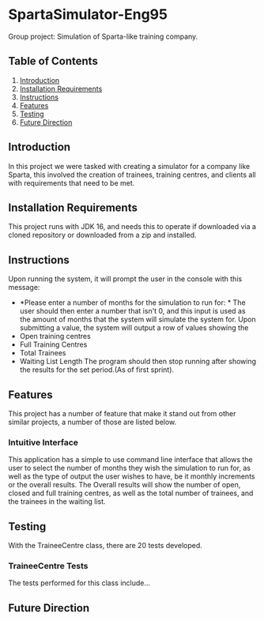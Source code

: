 # SpartaSimulator-Eng95

Group project: Simulation of Sparta-like training company.

## Table of Contents
1. [Introduction](#introduction)
2. [Installation Requirements](#installation)
3. [Instructions](#instructions)
4. [Features](#features)
5. [Testing](#testing)
6. [Future Direction](#future)

## Introduction <a name ="instroduction"><a/>

In this project we were tasked with creating a simulator for a company like Sparta, this involved the creation of trainees, training centres, and clients all with requirements that need to be met.

## Installation Requirements<a name="installation"><a/>

This project runs with JDK 16, and needs this to operate if downloaded via a cloned repository or downloaded from a zip and installed.

## Instructions<a name="instructions"><a/>

Upon running the system, it will prompt the user in the console with this message:
- *Please enter a number of months for the simulation to run for: *
  The user should then enter a number that isn't 0, and this input is used as the amount of months that the system will simulate the system for.
  Upon submitting a value, the system will output a row of values showing the
- Open training centres
- Full Training Centres
- Total Trainees
- Waiting List Length
  The program should then stop running after showing the results for the set period.(As of first sprint).

## Features<a name="features"><a/>

This project has a number of feature that make it stand out from other similar projects, a number of those are listed below.

### Intuitive Interface

This application has a simple to use command line interface that allows the user to select the number of months they wish the simulation to run for, as well as the type of output the user wishes to have, be it monthly increments or the overall results. The Overall results will show the number of open, closed and full training centres, as well as the total number of trainees, and the trainees in the waiting list.

## Testing<a name="testing"><a/>

With the TraineeCentre class, there are 20 tests developed.
### TraineeCentre Tests

The tests performed for this class include...


## Future Direction <a name="future"><a/>

